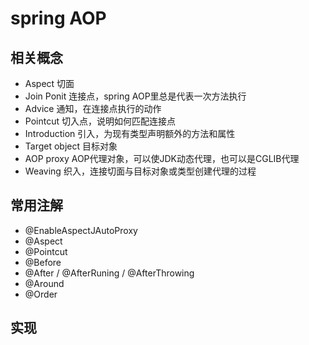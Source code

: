 # spring AOP

## 相关概念
- Aspect  	切面
- Join Ponit 	连接点，spring AOP里总是代表一次方法执行
- Advice 	通知，在连接点执行的动作
- Pointcut 	切入点，说明如何匹配连接点
- Introduction 	引入，为现有类型声明额外的方法和属性
- Target object 	目标对象
- AOP proxy 	AOP代理对象，可以使JDK动态代理，也可以是CGLIB代理
- Weaving 	织入，连接切面与目标对象或类型创建代理的过程

## 常用注解
- @EnableAspectJAutoProxy
- @Aspect
- @Pointcut
- @Before
- @After / @AfterRuning / @AfterThrowing
- @Around
- @Order 

## 实现
```JAVA

```